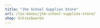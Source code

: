```yaml
---
title: "Jhe School Supplies Store"
url: /los-banos/jhe-school-supplies-store/
shop: Schreibwaren
---
```

